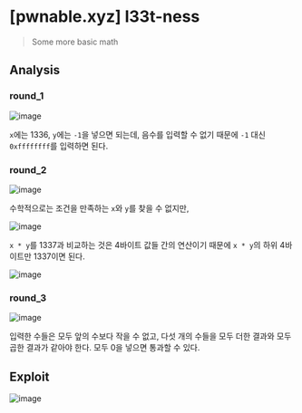 # [pwnable.xyz] l33t-ness

> Some more basic math

## Analysis

### round_1

![image](https://github.com/user-attachments/assets/9318b6e3-ccff-4601-a3db-0bf84dbf9753)

`x`에는 1336, `y`에는 `-1`을 넣으면 되는데, 음수를 입력할 수 없기 때문에 `-1` 대신 `0xffffffff`를 입력하면 된다.

### round_2

![image](https://github.com/user-attachments/assets/de140aa4-7494-4885-8762-5a2bd2e12556)

수학적으로는 조건을 만족하는 `x`와 `y`를 찾을 수 없지만,

![image](https://github.com/user-attachments/assets/ef881110-ef03-4816-949b-c8f0d6081023)

`x * y`를 1337과 비교하는 것은 4바이트 값들 간의 연산이기 때문에 `x * y`의 하위 4바이트만 1337이면 된다.

![image](https://github.com/user-attachments/assets/cf2907ca-9679-4352-be65-58181f4d4c9e)

### round_3

![image](https://github.com/user-attachments/assets/9ad78957-5cc9-4375-b6bd-906ee015fd12)

입력한 수들은 모두 앞의 수보다 작을 수 없고, 다섯 개의 수들을 모두 더한 결과와 모두 곱한 결과가 같아야 한다. 모두 0을 넣으면 통과할 수 있다.

## Exploit

![image](https://github.com/user-attachments/assets/6a95065b-2286-4bbf-b9ee-c1e702e50d12)
